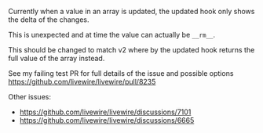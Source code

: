 Currently when a value in an array is updated, the updated hook only shows the delta of the changes.

This is unexpected and at time the value can actually be `__rm__`.

This should be changed to match v2 where by the updated hook returns the full value of the array instead.

See my failing test PR for full details of the issue and possible options https://github.com/livewire/livewire/pull/8235

Other issues:
- https://github.com/livewire/livewire/discussions/7101
- https://github.com/livewire/livewire/discussions/6665

